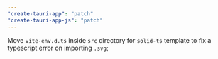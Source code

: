 ```yaml
---
"create-tauri-app": "patch"
"create-tauri-app-js": "patch"
---
```


Move `vite-env.d.ts` inside `src` directory for `solid-ts` template to fix a typescript error on importing `.svg`;

